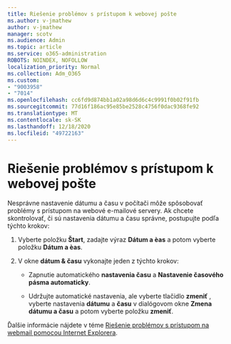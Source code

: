 ```yaml
---
title: Riešenie problémov s prístupom k webovej pošte
ms.author: v-jmathew
author: v-jmathew
manager: scotv
ms.audience: Admin
ms.topic: article
ms.service: o365-administration
ROBOTS: NOINDEX, NOFOLLOW
localization_priority: Normal
ms.collection: Adm_O365
ms.custom:
- "9003958"
- "7014"
ms.openlocfilehash: cc6fd9d874bb1a02a98d6d6c4c9991f0b02f91fb
ms.sourcegitcommit: 77d16f186ac95e85be2528c4756f0dac9368fe92
ms.translationtype: MT
ms.contentlocale: sk-SK
ms.lasthandoff: 12/18/2020
ms.locfileid: "49722163"
---
```

# <a name="troubleshoot-problems-with-accessing-webmail"></a>Riešenie problémov s prístupom k webovej pošte

Nesprávne nastavenie dátumu a času v počítači môže spôsobovať problémy s prístupom na webové e-mailové servery. Ak chcete skontrolovať, či sú nastavenia dátumu a času správne, postupujte podľa týchto krokov:

1. Vyberte položku **Štart**, zadajte výraz **Dátum a èas** a potom vyberte položku **Dátum a èas**.
2. V okne **dátum & času** vykonajte jeden z týchto krokov:

    - Zapnutie automatického **nastavenia času** a **Nastavenie časového pásma automaticky**.

    - Udržujte automatické nastavenia, ale vyberte tlačidlo **zmeniť** , vyberte nastavenia **dátumu** a **času** v dialógovom okne **Zmena dátumu a času** a potom vyberte položku **zmeniť**.

Ďalšie informácie nájdete v téme [Riešenie problémov s prístupom na webmail pomocou Internet Explorera](https://go.microsoft.com/fwlink/?linkid=2139414).
